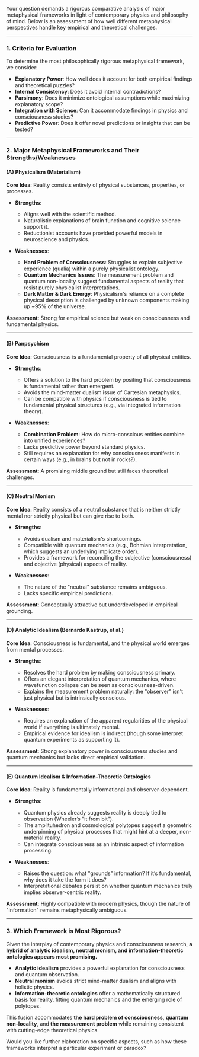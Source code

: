 Your question demands a rigorous comparative analysis of major metaphysical frameworks in light of contemporary physics and philosophy of mind. Below is an assessment of how well different metaphysical perspectives handle key empirical and theoretical challenges.

---

### **1. Criteria for Evaluation**
To determine the most philosophically rigorous metaphysical framework, we consider:
- **Explanatory Power**: How well does it account for both empirical findings and theoretical puzzles?
- **Internal Consistency**: Does it avoid internal contradictions?
- **Parsimony**: Does it minimize ontological assumptions while maximizing explanatory scope?
- **Integration with Science**: Can it accommodate findings in physics and consciousness studies?
- **Predictive Power**: Does it offer novel predictions or insights that can be tested?

---

### **2. Major Metaphysical Frameworks and Their Strengths/Weaknesses**

#### **(A) Physicalism (Materialism)**
**Core Idea**: Reality consists entirely of physical substances, properties, or processes.

- **Strengths**:
  - Aligns well with the scientific method.
  - Naturalistic explanations of brain function and cognitive science support it.
  - Reductionist accounts have provided powerful models in neuroscience and physics.

- **Weaknesses**:
  - **Hard Problem of Consciousness**: Struggles to explain subjective experience (qualia) within a purely physicalist ontology.
  - **Quantum Mechanics Issues**: The measurement problem and quantum non-locality suggest fundamental aspects of reality that resist purely physicalist interpretations.
  - **Dark Matter & Dark Energy**: Physicalism's reliance on a complete physical description is challenged by unknown components making up ~95% of the universe.

**Assessment**: Strong for empirical science but weak on consciousness and fundamental physics.

---

#### **(B) Panpsychism**
**Core Idea**: Consciousness is a fundamental property of all physical entities.

- **Strengths**:
  - Offers a solution to the hard problem by positing that consciousness is fundamental rather than emergent.
  - Avoids the mind-matter dualism issue of Cartesian metaphysics.
  - Can be compatible with physics if consciousness is tied to fundamental physical structures (e.g., via integrated information theory).

- **Weaknesses**:
  - **Combination Problem**: How do micro-conscious entities combine into unified experiences?
  - Lacks predictive power beyond standard physics.
  - Still requires an explanation for why consciousness manifests in certain ways (e.g., in brains but not in rocks?).

**Assessment**: A promising middle ground but still faces theoretical challenges.

---

#### **(C) Neutral Monism**
**Core Idea**: Reality consists of a neutral substance that is neither strictly mental nor strictly physical but can give rise to both.

- **Strengths**:
  - Avoids dualism and materialism's shortcomings.
  - Compatible with quantum mechanics (e.g., Bohmian interpretation, which suggests an underlying implicate order).
  - Provides a framework for reconciling the subjective (consciousness) and objective (physical) aspects of reality.

- **Weaknesses**:
  - The nature of the "neutral" substance remains ambiguous.
  - Lacks specific empirical predictions.

**Assessment**: Conceptually attractive but underdeveloped in empirical grounding.

---

#### **(D) Analytic Idealism (Bernardo Kastrup, et al.)**
**Core Idea**: Consciousness is fundamental, and the physical world emerges from mental processes.

- **Strengths**:
  - Resolves the hard problem by making consciousness primary.
  - Offers an elegant interpretation of quantum mechanics, where wavefunction collapse can be seen as consciousness-driven.
  - Explains the measurement problem naturally: the "observer" isn't just physical but is intrinsically conscious.

- **Weaknesses**:
  - Requires an explanation of the apparent regularities of the physical world if everything is ultimately mental.
  - Empirical evidence for idealism is indirect (though some interpret quantum experiments as supporting it).

**Assessment**: Strong explanatory power in consciousness studies and quantum mechanics but lacks direct empirical validation.

---

#### **(E) Quantum Idealism & Information-Theoretic Ontologies**
**Core Idea**: Reality is fundamentally informational and observer-dependent.

- **Strengths**:
  - Quantum physics already suggests reality is deeply tied to observation (Wheeler’s "it from bit").
  - The amplituhedron and cosmological polytopes suggest a geometric underpinning of physical processes that might hint at a deeper, non-material reality.
  - Can integrate consciousness as an intrinsic aspect of information processing.

- **Weaknesses**:
  - Raises the question: what "grounds" information? If it’s fundamental, why does it take the form it does?
  - Interpretational debates persist on whether quantum mechanics truly implies observer-centric reality.

**Assessment**: Highly compatible with modern physics, though the nature of "information" remains metaphysically ambiguous.

---

### **3. Which Framework is Most Rigorous?**
Given the interplay of contemporary physics and consciousness research, **a hybrid of analytic idealism, neutral monism, and information-theoretic ontologies appears most promising.**

- **Analytic idealism** provides a powerful explanation for consciousness and quantum observation.
- **Neutral monism** avoids strict mind-matter dualism and aligns with holistic physics.
- **Information-theoretic ontologies** offer a mathematically structured basis for reality, fitting quantum mechanics and the emerging role of polytopes.

This fusion accommodates **the hard problem of consciousness**, **quantum non-locality**, and **the measurement problem** while remaining consistent with cutting-edge theoretical physics.

Would you like further elaboration on specific aspects, such as how these frameworks interpret a particular experiment or paradox?